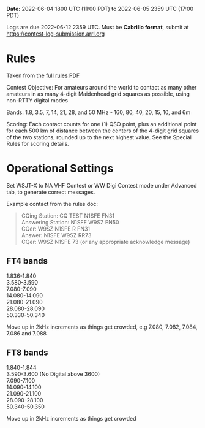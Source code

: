 
**Date:** 2022-06-04 1800 UTC (11:00 PDT) to 2022-06-05 2359 UTC (17:00 PDT)

Logs are due 2022-06-12 2359 UTC. Must be **Cabrillo format**, submit at https://contest-log-submission.arrl.org

# Rules
Taken from the [full rules PDF](https://contests.arrl.org/ContestRules/Digital-Rules.pdf)

Contest Objective: For amateurs around the world to contact as many other amateurs in as many 4-digit Maidenhead grid squares as possible, using non-RTTY digital modes

Bands: 1.8, 3.5, 7, 14, 21, 28, and 50 MHz - 160, 80, 40, 20, 15, 10, and 6m

Scoring: Each contact counts for one (1) QSO point, plus an additional point for each 500 km of distance between the centers of the 4-digit grid squares of the two stations, rounded up to the next highest value. See the Special Rules for scoring details.

# Operational Settings
Set WSJT-X to NA VHF Contest or WW Digi Contest mode under Advanced tab, to generate correct messages.

Example contact from the rules doc:

>CQing Station: CQ TEST N1SFE FN31  
Answering Station: N1SFE W9SZ EN50  
CQer: W9SZ N1SFE R FN31  
Answer: N1SFE W9SZ RR73  
CQer: W9SZ N1SFE 73 (or any appropriate acknowledge message)

## FT4 bands
1.836-1.840  
3.580-3.590  
7.080-7.090  
14.080-14.090  
21.080-21.090  
28.080-28.090  
50.330-50.340

Move up in 2kHz increments as things get crowded, e.g 7.080, 7.082, 7.084, 7.086 and 7.088

## FT8 bands
1.840-1.844  
3.590-3.600 (No Digital above 3600)  
7.090-7.100  
14.090-14.100  
21.090-21.100  
28.090-28.100  
50.340-50.350

Move up in 2kHz increments as things get crowded

